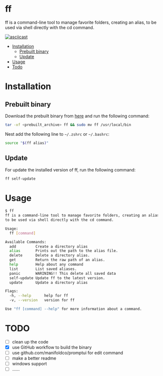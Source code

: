 # ff
ff is a command-line tool to manage favorite folders, creating an alias, to be used via shell directly with the cd command.

[![asciicast](https://asciinema.org/a/UCxUx5TkKEUEitKyg8FEUZFCi.svg)](https://asciinema.org/a/UCxUx5TkKEUEitKyg8FEUZFCi)

* [Installation](#installation)
  * [Prebuilt binary](#prebuilt-binary)
  * [Update](#update)
* [Usage](#usage)
* [Todo](#todo)

# Installation
## Prebuilt binary
Download the prebuilt binary from [here](https://github.com/akymos/ff/releases/latest) and run the following command:
```bash
tar -xf <prebuilt_archive> ff && sudo mv ff /usr/local/bin
```
Nest add the following line to `~/.zshrc` or `~/.bashrc`: 
```bash
source "$(ff alias)"
```
## Update
For update the installed version of ff, run the following command:
```bash
ff self-update
```

# Usage
```bash
$ ff
ff is a command-line tool to manage favorite folders, creating an alias,
to be used via shell directly with the cd command.

Usage:
  ff [command]

Available Commands:
  add         Create a directory alias
  alias       Prints out the path to the alias file.
  delete      Delete a directory alias.
  get         Return the raw path of an alias.
  help        Help about any command
  list        List saved aliases.
  panic       WARINING!! This delete all saved data
  self-update Update ff to the latest version.
  update      Update a directory alias

Flags:
  -h, --help      help for ff
  -v, --version   version for ff

Use "ff [command] --help" for more information about a command.
```

# TODO
- [ ] clean up the code
- [X] use GitHub workflow to build the binary
- [ ] use github.com/manifoldco/promptui for edit command
- [ ] make a better readme
- [ ] windows support
- [ ] ......
